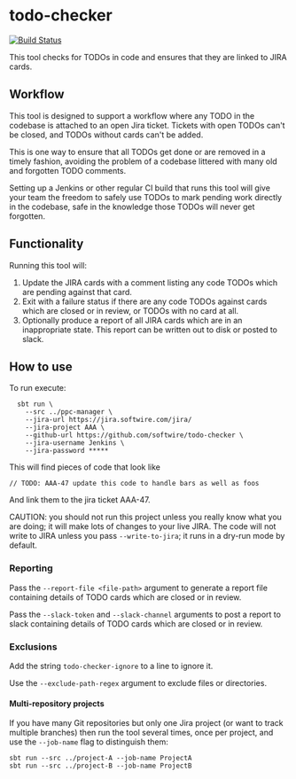 # todo-checker

[![Build Status](https://travis-ci.org/Softwire/todo-checker.svg?branch=master)](https://travis-ci.org/Softwire/todo-checker)

This tool checks for TODOs in code and ensures that they are linked to JIRA cards.

## Workflow

This tool is designed to support a workflow where any TODO in the codebase is attached
to an open Jira ticket. Tickets with open TODOs can't be closed, and TODOs without
cards can't be added.

This is one way to ensure that all TODOs get done or are removed in a timely fashion,
avoiding the problem of a codebase littered with many old and forgotten TODO comments.

Setting up a Jenkins or other regular CI build that runs this tool will give your team the
freedom to safely use TODOs to mark pending work directly in the codebase,
safe in the knowledge those TODOs will never get forgotten.

## Functionality

Running this tool will:

1. Update the JIRA cards with a comment listing any code TODOs
which are pending against that card.
2. Exit with a failure status if there are any code TODOs against
cards which are closed or in review, or TODOs with no card at all.
3. Optionally produce a report of all JIRA cards which are in an 
inappropriate state.  This report can be written out to disk or posted
to slack.

## How to use

To run execute:

```
  sbt run \
    --src ../ppc-manager \
    --jira-url https://jira.softwire.com/jira/
    --jira-project AAA \
    --github-url https://github.com/softwire/todo-checker \
    --jira-username Jenkins \
    --jira-password *****
```

This will find pieces of code that look like

```
// TODO: AAA-47 update this code to handle bars as well as foos
```

And link them to the jira ticket AAA-47.

CAUTION: you should not run this project unless you really know what you
are doing; it will make lots of changes to your live JIRA.
The code will not write to JIRA unless you pass `--write-to-jira`; it runs
in a dry-run mode by default.

### Reporting

Pass the `--report-file <file-path>` argument to generate a report file containing 
details of TODO cards which are closed or in review.

Pass the `--slack-token` and `--slack-channel` arguments to post a report to slack
containing details of TODO cards which are closed or in review. 

### Exclusions

Add the string `todo-checker-ignore` to a line to ignore it.

Use the `--exclude-path-regex` argument to exclude files or directories.

#### Multi-repository projects

If you have many Git repositories but only one Jira project (or
want to track multiple branches) then run the tool several times,
once per project, and use the `--job-name` flag to distinguish them:

```
sbt run --src ../project-A --job-name ProjectA
sbt run --src ../project-B --job-name ProjectB
```
